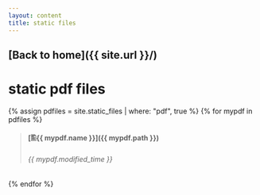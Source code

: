 ```yaml
---
layout: content
title: static files
---
```

## [Back to home]({{ site.url }}/)

# static pdf files

{% assign pdfiles = site.static_files | where: "pdf", true %}
{% for mypdf in pdfiles %}
> #### [&#128442;{{ mypdf.name }}]({{ mypdf.path }})
> ###### {{ mypdf.modified_time }}
{% endfor %}
